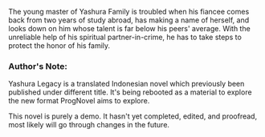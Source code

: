 The young master of Yashura Family is troubled when his fiancee comes back from two years of study abroad, has making a name of herself, and looks down on him whose talent is far below his peers' average. With the unreliable help of his spiritual partner-in-crime, he has to take steps to protect the honor of his family.

### Author's Note:

Yashura Legacy is a translated Indonesian novel which previously been published under different title. It's being rebooted as a material to explore the new format ProgNovel aims to explore.

This novel is purely a demo. It hasn't yet completed, edited, and proofread, most likely will go through changes in the future.
